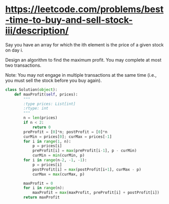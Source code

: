 # https://leetcode.com/problems/best-time-to-buy-and-sell-stock-iii/description/

Say you have an array for which the ith element is the price of a given stock on day i.

Design an algorithm to find the maximum profit. You may complete at most two transactions.

Note: You may not engage in multiple transactions at the same time (i.e., you must sell the stock
before you buy again).

```python
class Solution(object):
    def maxProfit(self, prices):
        """
        :type prices: List[int]
        :rtype: int
        """
        n = len(prices)
        if n < 2:
            return 0
        preProfit = [0]*n; postProfit = [0]*n
        curMin = prices[0]; curMax = prices[-1]
        for i in range(1, n):
            p = prices[i]
            preProfit[i] = max(preProfit[i-1], p - curMin)
            curMin = min(curMin, p)
        for i in range(n-2, -1, -1):
            p = prices[i]
            postProfit[i] = max(postProfit[i+1], curMax - p)
            curMax = max(curMax, p)

        maxProfit = 0
        for i in range(n):
            maxProfit = max(maxProfit, preProfit[i] + postProfit[i])
        return maxProfit
```
